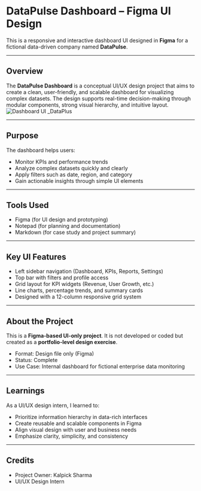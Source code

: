 # DataPulse Dashboard – Figma UI Design

This is a responsive and interactive dashboard UI designed in **Figma** for a fictional data-driven company named **DataPulse**.

---

## Overview

The **DataPulse Dashboard** is a conceptual UI/UX design project that aims to create a clean, user-friendly, and scalable dashboard for visualizing complex datasets. The design supports real-time decision-making through modular components, strong visual hierarchy, and intuitive layout.
![Dashboard UI _DataPlus](https://github.com/user-attachments/assets/1d09a431-18ae-4aad-9d5c-abafe2547ee8)

---

## Purpose

The dashboard helps users:
- Monitor KPIs and performance trends
- Analyze complex datasets quickly and clearly
- Apply filters such as date, region, and category
- Gain actionable insights through simple UI elements

---

## Tools Used

- Figma (for UI design and prototyping)
- Notepad (for planning and documentation)
- Markdown (for case study and project summary)

---

## Key UI Features

- Left sidebar navigation (Dashboard, KPIs, Reports, Settings)
- Top bar with filters and profile access
- Grid layout for KPI widgets (Revenue, User Growth, etc.)
- Line charts, percentage trends, and summary cards
- Designed with a 12-column responsive grid system

---

## About the Project

This is a **Figma-based UI-only project**. It is not developed or coded but created as a **portfolio-level design exercise**.

- Format: Design file only (Figma)
- Status: Complete
- Use Case: Internal dashboard for fictional enterprise data monitoring

---

## Learnings

As a UI/UX design intern, I learned to:
- Prioritize information hierarchy in data-rich interfaces
- Create reusable and scalable components in Figma
- Align visual design with user and business needs
- Emphasize clarity, simplicity, and consistency

---

## Credits

- Project Owner: Kalpick Sharma  
- UI/UX Design Intern
